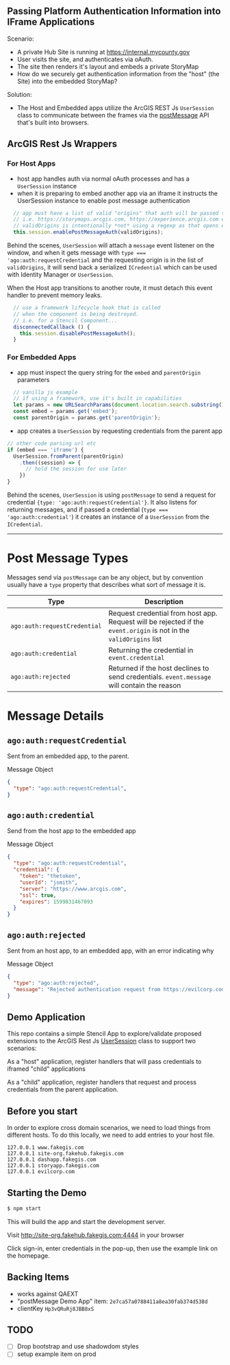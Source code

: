 ## Passing Platform Authentication Information into IFrame Applications

Scenario:

- A private Hub Site is running at https://internal.mycounty.gov
- User visits the site, and authenticates via oAuth.
- The site then renders it's layout and embeds a private StoryMap
- How do we securely get authentication information from the "host" (the Site) into the embedded StoryMap?


Solution:
- The Host and Embedded apps utilize the ArcGIS REST Js `UserSession` class to communicate between the frames via the [postMessage](https://developer.mozilla.org/en-US/docs/Web/API/Window/postMessage) API that's built into browsers.

## ArcGIS Rest Js Wrappers

### For Host Apps
- host app handles auth via normal oAuth processes and has a `UserSession` instance
- when it is preparing to embed another app via an iframe it instructs the UserSession instance to enable post message authentication

```js
  // app must have a list of valid "origins" that auth will be passed to
  // i.e. https://storymaps.arcgis.com, https://experience.arcgis.com etc
  // validOrigins is intentionally *not* using a regexp as that opens exploits
  this.session.enablePostMessageAuth(validOrigins);
```

Behind the scenes, `UserSession` will attach a `message` event listener on the window, and when it gets message with `type === 'ago:auth:requestCredential` and the requesting origin is in the list of `validOrigins`, it will send back a serialized `ICredential` which can be used with Identity Manager or `UserSession`.

When the Host app transitions to another route, it must detach this event handler to prevent memory leaks.

```js
  // use a framework lifecycle hook that is called 
  // when the component is being destroyed.
  // i.e. for a Stencil Component...
  disconnectedCallback () {
    this.session.disablePostMessageAuth();
  }
```


### For Embedded Apps
- app must inspect the query string for the `embed` and `parentOrigin` parameters

```js
  // vanilla js example
  // if using a framework, use it's built in capabilities
  let params = new URLSearchParams(document.location.search.substring(1));
  const embed = params.get('embed');
  const parentOrigin = params.get('parentOrigin');
```

- app creates a `UserSession` by requesting credentials from the parent app

```js
// other code parsing url etc
if (embed === 'iframe') {
  UserSession.fromParent(parentOrigin)
    .then((session) => {
      // hold the session for use later
    })
}
```

Behind the scenes, `UserSession` is using `postMessage` to send a request for credential `{type: 'ago:auth:requestCredential'}`. It also listens for returning messages, and if passed a credential (`type === 'ago:auth:credential'`) it creates an instance of a `UserSession` from the `ICredential`.

---

# Post Message Types
Messages send via `postMessage` can be any object, but by convention usually have a `type` property that describes what sort of message it is.

| Type | Description |
| -- | -- |
| `ago:auth:requestCredential` | Request credential from host app. Request will be rejected if the `event.origin` is not in the `validOrigins` list |
| `ago:auth:credential` | Returning the credential in `event.credential` |
| `ago:auth:rejected` | Returned if the host declines to send credentials. `event.message` will contain the reason |




# Message Details

## `ago:auth:requestCredential`
Sent from an embedded app, to the parent.

Message Object
```json
{
  "type": "ago:auth:requestCredential",
}
```

## `ago:auth:credential`
Send from the host app to the embedded app

Message Object
```json
{
  "type": "ago:auth:requestCredential",
  "credential": {
    "token": "thetoken",
    "userId": "jsmith",
    "server": "https://www.arcgis.com",
    "ssl": true,
    "expires": 1599831467093
  }
}
```

## `ago:auth:rejected`
Sent from an host app, to an embedded app, with an error indicating why 

Message Object
```json
{
  "type": "ago:auth:rejected",
  "message": "Rejected authentication request from https://evilcorp.com."
}
```



## Demo Application

This repo contains a simple Stencil App to explore/validate proposed extensions to the ArcGIS Rest Js [UserSession](https://esri.github.io/arcgis-rest-js/api/auth/UserSession/) class to support two scenarios:

As a "host" application, register handlers that will pass credentials to iframed "child" applications

As a "child" application, register handlers that request and process credentials from the parent application.



## Before you start
In order to explore cross domain scenarios, we need to load things from different hosts. To do this locally, we need to add entries to your host file.

```
127.0.0.1 www.fakegis.com
127.0.0.1 site-org.fakehub.fakegis.com
127.0.0.1 dashapp.fakegis.com
127.0.0.1 storyapp.fakegis.com
127.0.0.1 evilcorp.com
```

## Starting the Demo

```sh
$ npm start
```

This will build the app and start the development server. 

Visit http://site-org.fakehub.fakegis.com:4444 in your browser

Click sign-in, enter credentials in the pop-up, then use the example link on the homepage.


## Backing Items
- works against QAEXT
- "postMessage Demo App" item: `2e7ca57a0788411a8ea30fab374d538d`
- clientKey `Hp3vQRuRj8JBB8xS`

## TODO
- [ ] Drop bootstrap and use shadowdom styles
- [ ] setup example item on prod